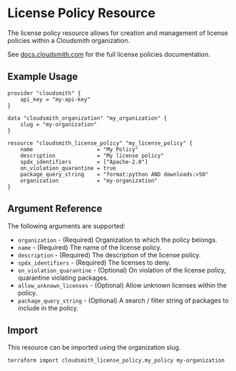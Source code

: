 # License Policy Resource

The license policy resource allows for creation and management of license policies within a Cloudsmith organization.

See [docs.cloudsmith.com](https://docs.cloudsmith.com/policy-management/license-policy) for the full license policies documentation.

## Example Usage

```hcl
provider "cloudsmith" {
    api_key = "my-api-key"
}

data "cloudsmith_organization" "my_organization" {
    slug = "my-organization"
}

resource "cloudsmith_license_policy" "my_license_policy" {
    name                    = "My Policy"
    description             = "My license policy"
    spdx_identifiers        = ["Apache-2.0"]
    on_violation_quarantine = true
    package_query_string    = "format:python AND downloads:>50"
    organization            = "my-organization"
}
```

## Argument Reference

The following arguments are supported:

* `organization` - (Required) Organization to which the policy belongs.
* `name` - (Required) The name of the license policy.
* `description` - (Required) The description of the license policy.
* `spdx_identifiers` - (Required) The licenses to deny.
* `on_violation_quarantine` - (Optional) On violation of the license policy, quarantine violating packages.
* `allow_unknown_licenses` - (Optional) Allow unknown licenses within the policy.
* `package_query_string` - (Optional) A search / filter string of packages to include in the policy.

## Import

This resource can be imported using the organization slug.

```shell
terraform import cloudsmith_license_policy.my_policy my-organization
```
